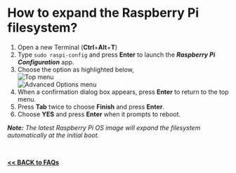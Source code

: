 # How to expand the Raspberry Pi filesystem?

1. Open a new Terminal (**Ctrl**+**Alt**+**T**)  
2. Type `sudo raspi-config` and press **Enter** to launch the ***Raspberry Pi Configuration*** app.  
3. Choose the option as highlighted below,  
![Top menu](https://github.com/Pearl-852/CrowPi2/blob/main/images/RaspiConfig-6.png)  
![Advanced Options menu](https://github.com/Pearl-852/CrowPi2/blob/main/images/RaspiConfig-A1.png)  
4. When a confirmation dialog box appears, press **Enter** to return to the top menu.  
5. Press **Tab** twice to choose **Finish** and press **Enter**.  
6. Choose **YES** and press **Enter** when it prompts to reboot.  

***Note:** The latest Raspberry Pi OS image will expand the filesystem automatically at the initial boot.*  

<br>

[**<< BACK to FAQs**](https://github.com/Pearl-852/CrowPi2/blob/main/faq/TOC-FAQ.md#frequently-asked-questions)

